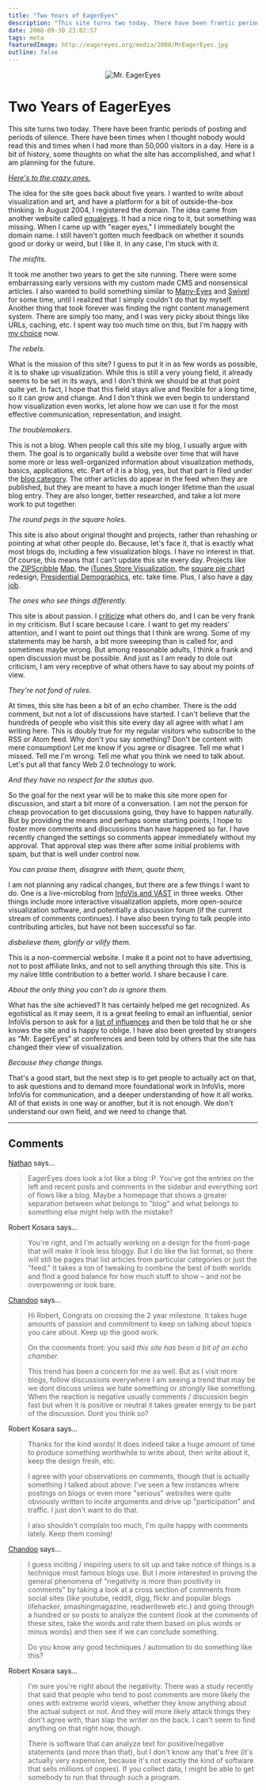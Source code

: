 ```yaml
---
title: "Two Years of EagerEyes"
description: "This site turns two today. There have been frantic periods of posting and periods of silence. There have been times when I thought nobody would read this and times when I had more than 50,000 visitors in a day. Here is a bit of history, some thoughts on what the site has accomplished, and what I am planning for the future."
date: 2008-09-30 23:02:57
tags: meta
featuredImage: http://eagereyes.org/media/2008/MrEagerEyes.jpg
outline: false
---
```


<p align="center"><img class="aligncenter" alt="Mr. EagerEyes" src="https://media.eagereyes.org/media/2008/MrEagerEyes.jpg" border="0" /></p>

# Two Years of EagerEyes

This site turns two today. There have been frantic periods of posting and periods of silence. There have been times when I thought nobody would read this and times when I had more than 50,000 visitors in a day. Here is a bit of history, some thoughts on what the site has accomplished, and what I am planning for the future.

<em><a href="http://www.virtualteacher.com.au/crazyone.html">Here's to the crazy ones.</a></em>

The idea for the site goes back about five years. I wanted to write about visualization and art, and have a platform for a bit of outside-the-box thinking. In August 2004, I registered the domain. The idea came from another website called <a href="http://www.equaleyes.org/">equaleyes</a>. It had a nice ring to it, but something was missing. When I came up with "eager eyes," I immediately bought the domain name. I still haven't gotten much feedback on whether it sounds good or dorky or weird, but I like it. In any case, I'm stuck with it.

<em>The misfits.</em>

It took me another two years to get the site running. There were some embarrassing early versions with my custom made CMS and nonsensical articles. I also wanted to build something similar to <a href="http://many-eyes.com/">Many-Eyes</a> and <a href="http://www.swivel.com/">Swivel</a> for some time, until I realized that I simply couldn't do that by myself. Another thing that took forever was finding the right content management system. There are simply too many, and I was very picky about things like URLs, caching, etc. I spent way too much time on this, but I'm happy with <a href="http://drupal.org/">my choice</a> now.

<em>The rebels.</em>

What is the mission of this site? I guess to put it in as few words as possible, it is to shake up visualization. While this is still a very young field, it already seems to be set in its ways, and I don't think we should be at that point quite yet. In fact, I hope that this field stays alive and flexible for a long time, so it can grow and change. And I don't think we even begin to understand how visualization even works, let alone how we can use it for the most effective communication, representation, and insight.

<em>The troublemakers.</em>

This is not a blog. When people call this site my blog, I usually argue with them. The goal is to organically build a website over time that will have some more or less well-organized information about visualization methods, basics, applications, etc. Part of it is a blog, yes, but that part is filed under the <a href="/topics/blog">blog category</a>. The other articles do appear in the feed when they are published, but they are meant to have a much longer lifetime than the usual blog entry. They are also longer, better researched, and take a lot more work to put together.

<em>The round pegs in the square holes.</em>

This site is also about original thought and projects, rather than rehashing or pointing at what other people do. Because, let's face it, that is exactly what most blogs do, including a few visualization blogs. I have no interest in that. Of course, this means that I can't update this site every day. Projects like the <a href="/Applications/ZIPScribbleMap.html">ZIPScribble</a> <a href="/Applications/MoreZIPScribbleMaps.html">Map</a>, the <a href="/vis/iTMS.html">iTunes Store Visualization</a>, the <a href="/Techniques/SquarePieCharts.html">square pie chart</a> redesign, <a href="/applications/PresidentialDemographicsII.html">Presidential Demographics</a>, etc. take time. Plus, I also have a <a href="http://cs.uncc.edu/~rkosara/">day job</a>.

<em>The ones who see things differently.</em>

This site is about passion. I <a href="/topics/VisCrit">criticize</a> what others do, and I can be very frank in my criticism. But I scare because I care. I want to get my readers' attention, and I want to point out things that I think are wrong. Some of my statements may be harsh, a bit more sweeping than is called for, and sometimes maybe wrong. But among reasonable adults, I think a frank and open discussion must be possible. And just as I am ready to dole out criticism, I am very receptive of what others have to say about my points of view.

<em>They're not fond of rules.</em>

At times, this site has been a bit of an echo chamber. There is the odd comment, but not a lot of discussions have started. I can't believe that the hundreds of people who visit this site every day all agree with what I am writing here. This is doubly true for my regular visitors who subscribe to the RSS or Atom feed. Why don't you say something? Don't be content with mere consumption! Let me know if you agree or disagree. Tell me what I missed. Tell me I'm wrong. Tell me what you think we need to talk about. Let's put all that fancy Web 2.0 technology to work.

<em>And they have no respect for the status quo.</em>

So the goal for the next year will be to make this site more open for discussion, and start a bit more of a conversation. I am not the person for cheap provocation to get discussions going, they have to happen naturally. But by providing the means and perhaps some starting points, I hope to foster more comments and discussions than have happened so far. I have recently changed the settings so comments appear immediately without my approval. That approval step was there after some initial problems with spam, but that is well under control now.

<em>You can praise them, disagree with them, quote them,</em>

I am not planning any radical changes, but there are a few things I want to do. One is a live-microblog from <a href="http://vis.computer.org/VisWeek2008/Vis/index.html">InfoVis and VAST</a> in three weeks. Other things include more interactive visualization applets, more open-source visualization software, and potentially a discussion forum (if the current stream of comments continues). I have also been trying to talk people into contributing articles, but have not been successful so far.

<em>disbelieve them, glorify or vilify them.</em>

This is a non-commercial website. I make it a point not to have advertising, not to post affiliate links, and not to sell anything through this site. This is my naïve little contribution to a better world. I share because I care.

<em>About the only thing you can't do is ignore them.</em>

What has the site achieved? It has certainly helped me get recognized. As egotistical as it may seem, it is a great feeling to email an influential, senior InfoVis person to ask for a <a href="/topics/ListsOfInfluences">list of influences</a> and then be told that he or she knows the site and is happy to oblige. I have also been greeted by strangers as "Mr. EagerEyes" at conferences and been told by others that the site has changed their view of visualization.

<em>Because they change things.</em>

That's a good start, but the next step is to get people to actually act on that, to ask questions and to demand more foundational work in InfoVis, more InfoVis for communication, and a deeper understanding of how it all works. All of that exists in one way or another, but it is not enough. We don't understand our own field, and we need to change that.


<PostedBy />


<aside class="comments">

---
## Comments

<a href="http://flowingdata.com" rel="nofollow noopener" target="_blank">Nathan</a> says…
>	EagerEyes does look a lot like a blog :P. You've got the entries on the left and recent posts and comments in the sidebar and everything sort of flows like a blog. Maybe a homepage that shows a greater separation between what belongs to "blog" and what belongs to something else might help with the mistake?

Robert Kosara says…
>	<p>You're right, and I'm actually working on a design for the front-page that will make it look less bloggy. But I do like the list format, so there will still be pages that list articles from particular categories or just the "feed." It takes a ton of tweaking to combine the best of both worlds and find a good balance for how much stuff to show &ndash; and not be overpowering or look bare.</p>

<a href="http://chandoo.org/wp" rel="nofollow noopener" target="_blank">Chandoo</a> says…
>	Hi Robert, Congrats on crossing the 2 year milestone. It takes huge amounts of passion and commitment to keep on talking about topics you care about. Keep up the good work.
>	
>	On the comments front: you said <em>this site has been a bit of an echo chamber. </em>
>	
>	This trend has been a concern for me as well. But as I visit more blogs, follow discussions everywhere I am seeing a trend that may be we dont discuss unless we hate something or *strongly* like something. When the reaction is negative usually comments / discussion begin fast but when it is positive or neutral it takes greater energy to be part of the discussion. Dont you think so?

Robert Kosara says…
>	<p>
>	<div>
>	<p>Thanks for the kind words! It does indeed take a huge amount of time to produce something worthwhile to write about, then write about it, keep the design fresh, etc.</p>
>	<p>I agree with your observations on comments, though that is actually something I talked about above: I've seen a few instances where postings on blogs or even more "serious" websites were quite obviously written to incite arguments and drive up "participation" and traffic. I just don't want to do that.</p>
>	<p>I also shouldn't complain too much, I'm quite happy with comments lately. Keep them coming!</p>
>	</div>
>	</p>

<a href="http://chandoo.org/wp" rel="nofollow noopener" target="_blank">Chandoo</a> says…
>	I guess inciting / inspiring users to sit up and take notice of things is a technique most famous blogs use. But I more interested in proving the general phenomena of "negativity is more than positivity in comments" by taking a look at a cross section of comments from social sites (like youtube, reddit, digg, flickr and popular blogs lifehacker, smashingmagazine, readwriteweb etc.) and going through a hundred or so posts to analyze the content (look at the comments of these sites, take the words and rate them based on plus words or minus words) and then see if we can conclude something.
>	
>	Do you know any good techniques / automation to do something like this?

Robert Kosara says…
>	<p>I'm sure you're right about the negativity. There was a study recently that said that people who tend to post comments are more likely the ones with extreme world views, whether they know anything about the actual subject or not. And they will more likely attack things they don't agree with, than slap the writer on the back. I can't seem to find anything on that right now, though.</p>
>	<p>There is software that can analyze text for positive/negative statements (and more than that), but I don't know any that's free (it's actually very expensive, because it's not exactly the kind of software that sells millions of copies). If you collect data, I might be able to get somebody to run that through such a program.</p>

</aside>


